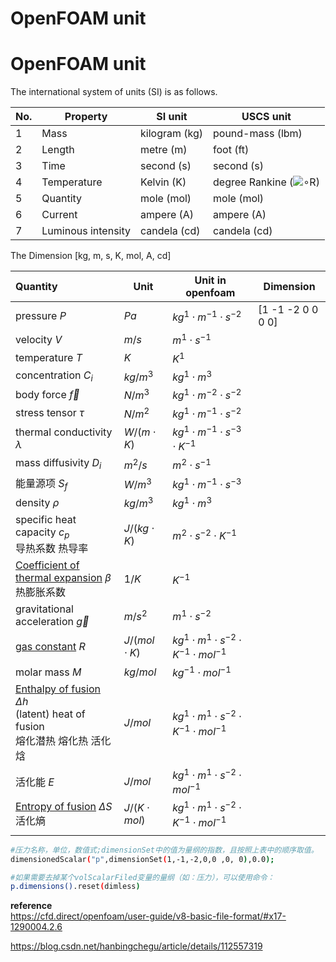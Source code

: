 # OpenFOAM unit


# OpenFOAM unit
The international system of units (SI) is as follows.

| No.  | Property           | SI unit       | USCS unit                                                    |
| ---- | ------------------ | ------------- | ------------------------------------------------------------ |
| 1    | Mass               | kilogram (kg) | pound-mass (lbm)                                             |
| 2    | Length             | metre (m)     | foot (ft)                                                    |
| 3    | Time               | second (s)    | second (s)                                                   |
| 4    | Temperature        | Kelvin (K)    | degree Rankine (![∘](https://cdn.cfd.direct/docs/user-guide-v8/img/user288x.png)R) |
| 5    | Quantity           | mole (mol)    | mole (mol)                                                   |
| 6    | Current            | ampere (A)    | ampere (A)                                                   |
| 7    | Luminous intensity | candela (cd)  | candela (cd)                                                 |

The Dimension [kg, m, s, K, mol, A, cd]

| Quantity                                                     | Unit              | Unit in openfoam                                          | Dimension         |
| :----------------------------------------------------------- | ----------------- | --------------------------------------------------------- | ----------------- |
| pressure $P$                                                 | $Pa$              | $kg^1 \cdot m^{-1} \cdot s^{-2}$                          | [1 -1 -2 0 0 0 0] |
| velocity $V$                                                 | $m/s$             | $m^1 \cdot s^{-1}$                                        |                   |
| temperature $T$                                              | $K$               | $K^1$                                                     |                   |
| concentration $C_i$                                          | $kg/m^3$          | $kg^1 \cdot m^{3}$                                        |                   |
| body force $\vec{f}$                                         | $N/m^3$           | $kg^1 \cdot m^{-2} \cdot s^{-2}$                          |                   |
| stress tensor $\tau$                                         | $N/m^2$           | $kg^1 \cdot m^{-1} \cdot s^{-2}$                          |                   |
| thermal conductivity $\lambda$                               | $W/(m \cdot K)$   | $kg^1 \cdot m^{-1} \cdot s^{-3} \cdot K^{-1}$             |                   |
| mass diffusivity $D_i$                                       | $m^2/s$           | $m^2 \cdot s^{-1}$                                        |                   |
| 能量源项 $S_f$                                               | $W/m^3$           | $kg^1 \cdot m^{-1} \cdot s^{-3}$                          |                   |
| density $\rho$                                               | $kg/m^3$          | $kg^1 \cdot m^{3}$                                        |                   |
| specific heat capacity $c_p$ <br> 导热系数 热导率            | $J/(kg \cdot K)$  | $m^2 \cdot s^{-2} \cdot K^{-1}$                           |                   |
| [Coefficient of thermal expansion](https://zh.wikipedia.org/zh-cn/热膨胀系数) $\beta$<br>热膨胀系数 | $1/K$             | $K^{-1}$                                                  |                   |
| gravitational acceleration $\vec{g}$                         | $m/s^2$           | $m^1 \cdot s^{-2}$                                        |                   |
| [gas constant](https://zh.wikipedia.org/zh-cn/氣體常數) $R$  | $J/(mol \cdot K)$ | $kg^1 \cdot m^1 \cdot s^{-2} \cdot K^{-1} \cdot mol^{-1}$ |                   |
| molar mass $M$                                               | $kg/mol$          | $kg^{-1} \cdot mol^{-1}$                                  |                   |
| [Enthalpy of fusion](https://en.wikipedia.org/wiki/Enthalpy_of_fusion) $\Delta h$ <br> (latent) heat of fusion <br> 熔化潜热 熔化热 活化焓 | $J/mol$           | $kg^1 \cdot m^1 \cdot s^{-2} \cdot K^{-1} \cdot mol^{-1}$ |                   |
| 活化能 $E$                                                   | $J/mol$           | $kg^1 \cdot m^1 \cdot s^{-2} \cdot mol^{-1}$              |                   |
| [Entropy of fusion](https://en.wikipedia.org/wiki/Entropy_of_fusion) $\Delta S$ <br> 活化熵 | $J/(K \cdot mol)$ | $kg^1 \cdot m^1 \cdot s^{-2} \cdot K^{-1} \cdot mol^{-1}$ |                   |
|                                                              |                   |                                                           |                   |

```bash
#压力名称，单位，数值式;dimensionSet中的值为量纲的指数，且按照上表中的顺序取值。
dimensionedScalar("p",dimensionSet(1,-1,-2,0,0 ,0, 0),0.0);

#如果需要去掉某个volScalarFiled变量的量纲（如：压力），可以使用命令：
p.dimensions().reset(dimless)
```



**reference**  
https://cfd.direct/openfoam/user-guide/v8-basic-file-format/#x17-1290004.2.6

https://blog.csdn.net/hanbingchegu/article/details/112557319


